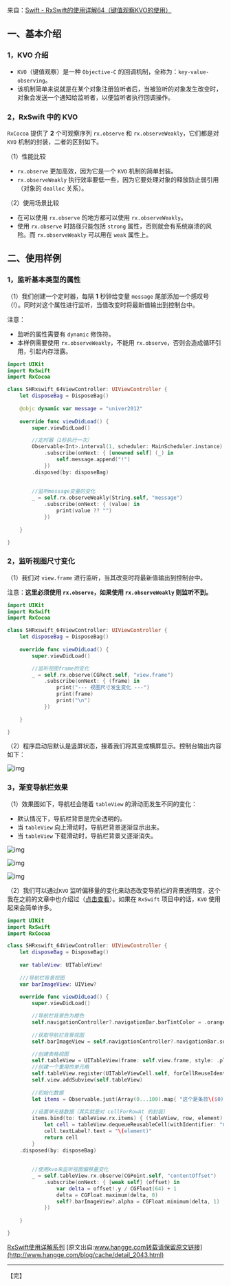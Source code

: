 来自：[Swift - RxSwift的使用详解64（键值观察KVO的使用）](https://www.jianshu.com/p/ce30b9d16dc0)



## 一、基本介绍

### 1，KVO 介绍

-  `KVO`（键值观察）是一种 `Objective-C` 的回调机制，全称为：`key-value-observing`。
- 该机制简单来说就是在某个对象注册监听者后，当被监听的对象发生改变时，对象会发送一个通知给监听者，以便监听者执行回调操作。

### 2，RxSwift 中的 KVO

`RxCocoa` 提供了 **2** 个可观察序列 `rx.observe` 和 `rx.observeWeakly`，它们都是对 `KVO` 机制的封装，二者的区别如下。

（1）性能比较

-  `rx.observe` 更加高效，因为它是一个 `KVO` 机制的简单封装。
-  `rx.observeWeakly` 执行效率要低一些，因为它要处理对象的释放防止弱引用（对象的 `dealloc` 关系）。

（2）使用场景比较

- 在可以使用 `rx.observe` 的地方都可以使用 `rx.observeWeakly`。
- 使用 `rx.observe` 时路径只能包括 `strong` 属性，否则就会有系统崩溃的风险。而 `rx.observeWeakly` 可以用在 `weak` 属性上。

## 二、使用样例

### 1，监听基本类型的属性

（1）我们创建一个定时器，每隔 **1** 秒钟给变量 `message` 尾部添加一个感叹号（!）。同时对这个属性进行监听，当值改变时将最新值输出到控制台中。

注意：

- 监听的属性需要有 `dynamic` 修饰符。
- 本样例需要使用 `rx.observeWeakly`，不能用 `rx.observe`，否则会造成循环引用，引起内存泄露。

```swift
import UIKit
import RxSwift
import RxCocoa

class SHRxswift_64ViewController: UIViewController {
    let disposeBag = DisposeBag()
    
    @objc dynamic var message = "univer2012"
    
    override func viewDidLoad() {
        super.viewDidLoad()

        //定时器（1秒执行一次）
        Observable<Int>.interval(1, scheduler: MainScheduler.instance)
            .subscribe(onNext: { [unowned self] (_) in
                self.message.append("!")
            })
        .disposed(by: disposeBag)
        
        
        //监听message变量的变化
        _ = self.rx.observeWeakly(String.self, "message")
            .subscribe(onNext: { (value) in
                print(value ?? "")
            })
        
    }

}
```





### 2，监听视图尺寸变化

（1）我们对 `view.frame` 进行监听，当其改变时将最新值输出到控制台中。

注意：**这里必须使用 `rx.observe`，如果使用 `rx.observeWeakly` 则监听不到。**

```swift
import UIKit
import RxSwift
import RxCocoa

class SHRxswift_64ViewController: UIViewController {
    let disposeBag = DisposeBag()
        
    override func viewDidLoad() {
        super.viewDidLoad()

        //监听视图frame的变化
        _ = self.rx.observe(CGRect.self, "view.frame")
            .subscribe(onNext: { (frame) in
                print("--- 视图尺寸发生变化 ---")
                print(frame)
                print("\n")
            })
        
    }

}
```



（2）程序启动后默认是竖屏状态，接着我们将其变成横屏显示。控制台输出内容如下：

![img](https:////upload-images.jianshu.io/upload_images/3788243-592cacca9be386f8.png?imageMogr2/auto-orient/strip|imageView2/2/w/296)

### 3，渐变导航栏效果

（1）效果图如下，导航栏会随着 `tableView` 的滑动而发生不同的变化：

- 默认情况下，导航栏背景是完全透明的。
- 当 `tableView` 向上滑动时，导航栏背景逐渐显示出来。
- 当 `tableView` 下载滑动时，导航栏背景又逐渐消失。

![img](https:////upload-images.jianshu.io/upload_images/3788243-c38c5d7dff147db7.png?imageMogr2/auto-orient/strip|imageView2/2/w/243)



![img](https:////upload-images.jianshu.io/upload_images/3788243-3681955f8a6f3b59.png?imageMogr2/auto-orient/strip|imageView2/2/w/243)



![img](https:////upload-images.jianshu.io/upload_images/3788243-ca6b482d0dd5ab6f.png?imageMogr2/auto-orient/strip|imageView2/2/w/243)

（2）我们可以通过`KVO` 监听偏移量的变化来动态改变导航栏的背景透明度，这个我在之前的文章中也介绍过（[点击查看](http://www.hangge.com/blog/cache/detail_2068.html)）。如果在 `RxSwift` 项目中的话，`KVO` 使用起来会简单许多。

```swift
import UIKit
import RxSwift
import RxCocoa

class SHRxswift_64ViewController: UIViewController {
    let disposeBag = DisposeBag()
    
    var tableView: UITableView!
    
    ///导航栏背景视图
    var barImageView: UIView?
        
    override func viewDidLoad() {
        super.viewDidLoad()

        //导航栏背景色为橙色
        self.navigationController?.navigationBar.barTintColor = .orange
        
        //获取导航栏背景视图
        self.barImageView = self.navigationController?.navigationBar.subviews.first
        
        //创建表格视图
        self.tableView = UITableView(frame: self.view.frame, style: .plain)
        //创建一个重用的单元格
        self.tableView.register(UITableViewCell.self, forCellReuseIdentifier: "Cell")
        self.view.addSubview(self.tableView)
        
        //初始化数据
        let items = Observable.just(Array(0...100).map{ "这个是条目\($0)" })
        
        //设置单元格数据（其实就是对 cellForRowAt 的封装）
        items.bind(to: tableView.rx.items) { (tableView, row, element) in
            let cell = tableView.dequeueReusableCell(withIdentifier: "Cell")!
            cell.textLabel?.text = "\(element)"
            return cell
        }
    .disposed(by: disposeBag)
        
        
        //使用kvo来监听视图偏移量变化
        _ = self.tableView.rx.observe(CGPoint.self, "contentOffset")
            .subscribe(onNext: { [weak self] (offset) in
                var delta = offset!.y / CGFloat(64) + 1
                delta = CGFloat.maximum(delta, 0)
                self?.barImageView?.alpha = CGFloat.minimum(delta, 1)
            })
        
    }

}
```



[RxSwift使用详解系列](https://www.jianshu.com/p/f61a5a988590)
 [原文出自:www.hangge.com转载请保留原文链接](http://www.hangge.com/blog/cache/detail_2043.html)

---

【完】